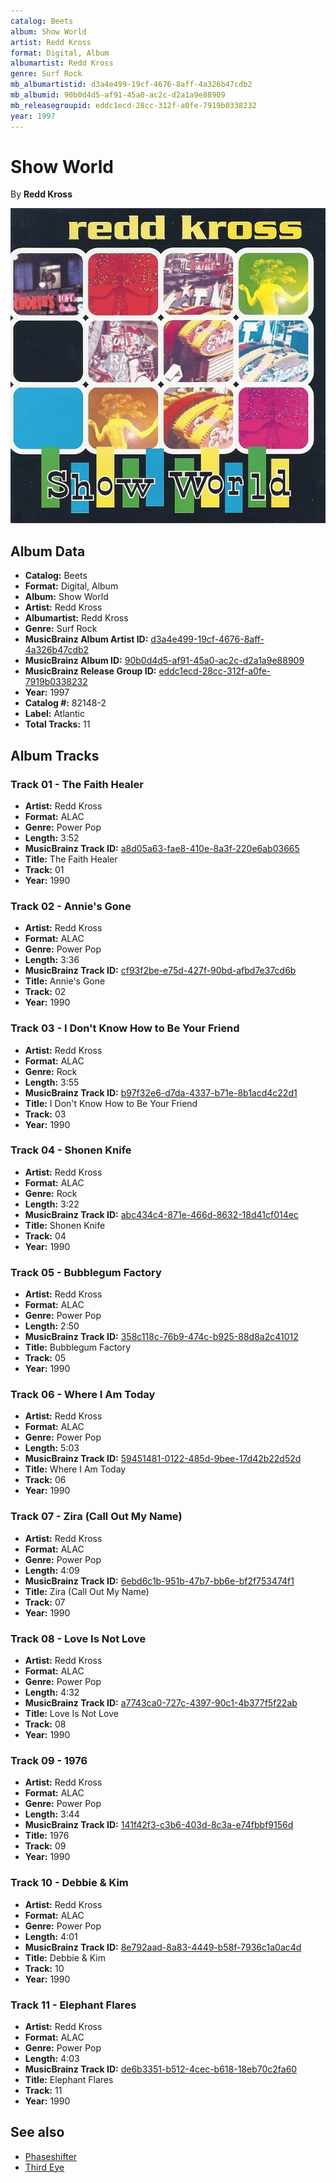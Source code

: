 ```yaml
---
catalog: Beets
album: Show World
artist: Redd Kross
format: Digital, Album
albumartist: Redd Kross
genre: Surf Rock
mb_albumartistid: d3a4e499-19cf-4676-8aff-4a326b47cdb2
mb_albumid: 90b0d4d5-af91-45a0-ac2c-d2a1a9e88909
mb_releasegroupid: eddc1ecd-28cc-312f-a0fe-7919b0338232
year: 1997
---
```


# Show World

By **Redd Kross**

![](../../assets/beetscovers/Redd_Kross-Show_World.jpg)

## Album Data

- **Catalog:** Beets
- **Format:** Digital, Album
- **Album:** Show World
- **Artist:** Redd Kross
- **Albumartist:** Redd Kross
- **Genre:** Surf Rock
- **MusicBrainz Album Artist ID:** [d3a4e499-19cf-4676-8aff-4a326b47cdb2](https://musicbrainz.org/artist/d3a4e499-19cf-4676-8aff-4a326b47cdb2)
- **MusicBrainz Album ID:** [90b0d4d5-af91-45a0-ac2c-d2a1a9e88909](https://musicbrainz.org/release/90b0d4d5-af91-45a0-ac2c-d2a1a9e88909)
- **MusicBrainz Release Group ID:** [eddc1ecd-28cc-312f-a0fe-7919b0338232](https://musicbrainz.org/release-group/eddc1ecd-28cc-312f-a0fe-7919b0338232)
- **Year:** 1997
- **Catalog #:** 82148-2
- **Label:** Atlantic
- **Total Tracks:** 11

## Album Tracks

### Track 01 - The Faith Healer

- **Artist:** Redd Kross
- **Format:** ALAC
- **Genre:** Power Pop
- **Length:** 3:52
- **MusicBrainz Track ID:** [a8d05a63-fae8-410e-8a3f-220e6ab03665](https://musicbrainz.org/recording/a8d05a63-fae8-410e-8a3f-220e6ab03665)
- **Title:** The Faith Healer
- **Track:** 01
- **Year:** 1990

### Track 02 - Annie's Gone

- **Artist:** Redd Kross
- **Format:** ALAC
- **Genre:** Power Pop
- **Length:** 3:36
- **MusicBrainz Track ID:** [cf93f2be-e75d-427f-90bd-afbd7e37cd6b](https://musicbrainz.org/recording/cf93f2be-e75d-427f-90bd-afbd7e37cd6b)
- **Title:** Annie's Gone
- **Track:** 02
- **Year:** 1990

### Track 03 - I Don't Know How to Be Your Friend

- **Artist:** Redd Kross
- **Format:** ALAC
- **Genre:** Rock
- **Length:** 3:55
- **MusicBrainz Track ID:** [b97f32e6-d7da-4337-b71e-8b1acd4c22d1](https://musicbrainz.org/recording/b97f32e6-d7da-4337-b71e-8b1acd4c22d1)
- **Title:** I Don't Know How to Be Your Friend
- **Track:** 03
- **Year:** 1990

### Track 04 - Shonen Knife

- **Artist:** Redd Kross
- **Format:** ALAC
- **Genre:** Rock
- **Length:** 3:22
- **MusicBrainz Track ID:** [abc434c4-871e-466d-8632-18d41cf014ec](https://musicbrainz.org/recording/abc434c4-871e-466d-8632-18d41cf014ec)
- **Title:** Shonen Knife
- **Track:** 04
- **Year:** 1990

### Track 05 - Bubblegum Factory

- **Artist:** Redd Kross
- **Format:** ALAC
- **Genre:** Power Pop
- **Length:** 2:50
- **MusicBrainz Track ID:** [358c118c-76b9-474c-b925-88d8a2c41012](https://musicbrainz.org/recording/358c118c-76b9-474c-b925-88d8a2c41012)
- **Title:** Bubblegum Factory
- **Track:** 05
- **Year:** 1990

### Track 06 - Where I Am Today

- **Artist:** Redd Kross
- **Format:** ALAC
- **Genre:** Power Pop
- **Length:** 5:03
- **MusicBrainz Track ID:** [59451481-0122-485d-9bee-17d42b22d52d](https://musicbrainz.org/recording/59451481-0122-485d-9bee-17d42b22d52d)
- **Title:** Where I Am Today
- **Track:** 06
- **Year:** 1990

### Track 07 - Zira (Call Out My Name)

- **Artist:** Redd Kross
- **Format:** ALAC
- **Genre:** Power Pop
- **Length:** 4:09
- **MusicBrainz Track ID:** [6ebd6c1b-951b-47b7-bb6e-bf2f753474f1](https://musicbrainz.org/recording/6ebd6c1b-951b-47b7-bb6e-bf2f753474f1)
- **Title:** Zira (Call Out My Name)
- **Track:** 07
- **Year:** 1990

### Track 08 - Love Is Not Love

- **Artist:** Redd Kross
- **Format:** ALAC
- **Genre:** Power Pop
- **Length:** 4:32
- **MusicBrainz Track ID:** [a7743ca0-727c-4397-90c1-4b377f5f22ab](https://musicbrainz.org/recording/a7743ca0-727c-4397-90c1-4b377f5f22ab)
- **Title:** Love Is Not Love
- **Track:** 08
- **Year:** 1990

### Track 09 - 1976

- **Artist:** Redd Kross
- **Format:** ALAC
- **Genre:** Power Pop
- **Length:** 3:44
- **MusicBrainz Track ID:** [141f42f3-c3b6-403d-8c3a-e74fbbf9156d](https://musicbrainz.org/recording/141f42f3-c3b6-403d-8c3a-e74fbbf9156d)
- **Title:** 1976
- **Track:** 09
- **Year:** 1990

### Track 10 - Debbie & Kim

- **Artist:** Redd Kross
- **Format:** ALAC
- **Genre:** Power Pop
- **Length:** 4:01
- **MusicBrainz Track ID:** [8e792aad-8a83-4449-b58f-7936c1a0ac4d](https://musicbrainz.org/recording/8e792aad-8a83-4449-b58f-7936c1a0ac4d)
- **Title:** Debbie & Kim
- **Track:** 10
- **Year:** 1990

### Track 11 - Elephant Flares

- **Artist:** Redd Kross
- **Format:** ALAC
- **Genre:** Power Pop
- **Length:** 4:03
- **MusicBrainz Track ID:** [de6b3351-b512-4cec-b618-18eb70c2fa60](https://musicbrainz.org/recording/de6b3351-b512-4cec-b618-18eb70c2fa60)
- **Title:** Elephant Flares
- **Track:** 11
- **Year:** 1990


## See also

- [Phaseshifter](Phaseshifter.md)
- [Third Eye](Third_Eye.md)
